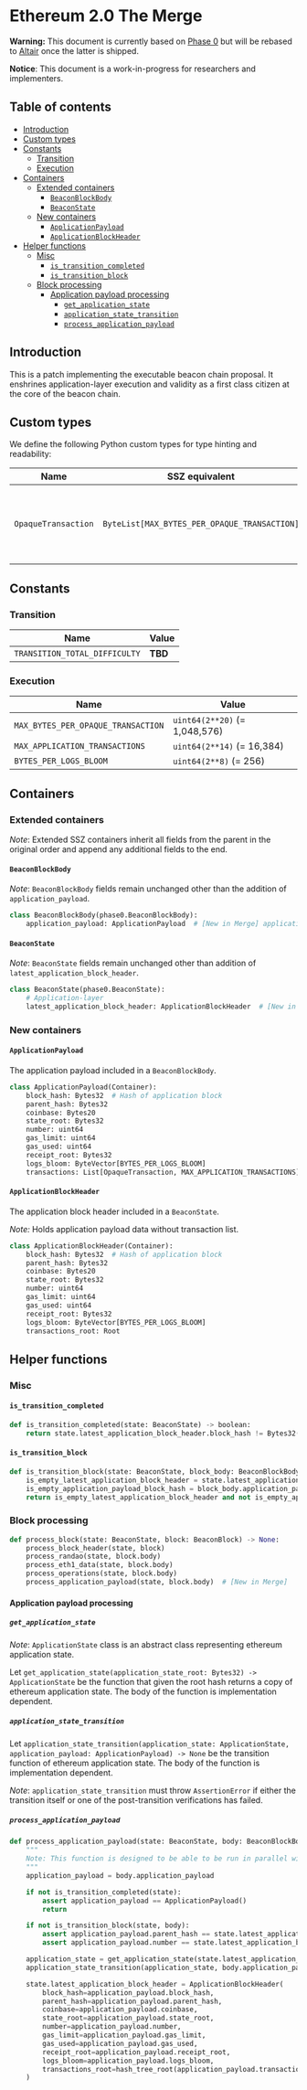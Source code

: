 # Ethereum 2.0 The Merge

**Warning:** This document is currently based on [Phase 0](../phase0/beacon-chain.md) but will be rebased to [Altair](../altair/beacon-chain.md) once the latter is shipped.

**Notice**: This document is a work-in-progress for researchers and implementers.

## Table of contents

<!-- TOC -->
<!-- START doctoc generated TOC please keep comment here to allow auto update -->
<!-- DON'T EDIT THIS SECTION, INSTEAD RE-RUN doctoc TO UPDATE -->

- [Introduction](#introduction)
- [Custom types](#custom-types)
- [Constants](#constants)
  - [Transition](#transition)
  - [Execution](#execution)
- [Containers](#containers)
  - [Extended containers](#extended-containers)
    - [`BeaconBlockBody`](#beaconblockbody)
    - [`BeaconState`](#beaconstate)
  - [New containers](#new-containers)
    - [`ApplicationPayload`](#applicationpayload)
    - [`ApplicationBlockHeader`](#applicationblockheader)
- [Helper functions](#helper-functions)
  - [Misc](#misc)
    - [`is_transition_completed`](#is_transition_completed)
    - [`is_transition_block`](#is_transition_block)
  - [Block processing](#block-processing)
    - [Application payload processing](#application-payload-processing)
      - [`get_application_state`](#get_application_state)
      - [`application_state_transition`](#application_state_transition)
      - [`process_application_payload`](#process_application_payload)

<!-- END doctoc generated TOC please keep comment here to allow auto update -->
<!-- /TOC -->

## Introduction

This is a patch implementing the executable beacon chain proposal. 
It enshrines application-layer execution and validity as a first class citizen at the core of the beacon chain.

## Custom types

We define the following Python custom types for type hinting and readability:

| Name | SSZ equivalent | Description |
| - | - | - |
| `OpaqueTransaction` | `ByteList[MAX_BYTES_PER_OPAQUE_TRANSACTION]` | a byte-list containing a single [typed transaction envelope](https://eips.ethereum.org/EIPS/eip-2718#opaque-byte-array-rather-than-an-rlp-array) structured as `TransactionType \|\| TransactionPayload` |

## Constants

### Transition

| Name | Value |
| - | - |
| `TRANSITION_TOTAL_DIFFICULTY` | **TBD** |

### Execution

| Name | Value |
| - | - |
| `MAX_BYTES_PER_OPAQUE_TRANSACTION` | `uint64(2**20)` (= 1,048,576) |
| `MAX_APPLICATION_TRANSACTIONS` | `uint64(2**14)` (= 16,384) |
| `BYTES_PER_LOGS_BLOOM` | `uint64(2**8)` (= 256) |

## Containers

### Extended containers

*Note*: Extended SSZ containers inherit all fields from the parent in the original
order and append any additional fields to the end.

#### `BeaconBlockBody`

*Note*: `BeaconBlockBody` fields remain unchanged other than the addition of `application_payload`.

```python
class BeaconBlockBody(phase0.BeaconBlockBody):
    application_payload: ApplicationPayload  # [New in Merge] application payload
```

#### `BeaconState`

*Note*: `BeaconState` fields remain unchanged other than addition of `latest_application_block_header`.

```python
class BeaconState(phase0.BeaconState):
    # Application-layer
    latest_application_block_header: ApplicationBlockHeader  # [New in Merge]
```

### New containers

#### `ApplicationPayload`

The application payload included in a `BeaconBlockBody`.

```python
class ApplicationPayload(Container):
    block_hash: Bytes32  # Hash of application block
    parent_hash: Bytes32
    coinbase: Bytes20
    state_root: Bytes32
    number: uint64
    gas_limit: uint64
    gas_used: uint64
    receipt_root: Bytes32
    logs_bloom: ByteVector[BYTES_PER_LOGS_BLOOM]
    transactions: List[OpaqueTransaction, MAX_APPLICATION_TRANSACTIONS]
```

#### `ApplicationBlockHeader`

The application block header included in a `BeaconState`.

*Note:* Holds application payload data without transaction list.

```python
class ApplicationBlockHeader(Container):
    block_hash: Bytes32  # Hash of application block
    parent_hash: Bytes32
    coinbase: Bytes20
    state_root: Bytes32
    number: uint64
    gas_limit: uint64
    gas_used: uint64
    receipt_root: Bytes32
    logs_bloom: ByteVector[BYTES_PER_LOGS_BLOOM]
    transactions_root: Root
```

## Helper functions

### Misc

#### `is_transition_completed`

```python
def is_transition_completed(state: BeaconState) -> boolean:
    return state.latest_application_block_header.block_hash != Bytes32()
```

#### `is_transition_block`

```python
def is_transition_block(state: BeaconState, block_body: BeaconBlockBody) -> boolean:
    is_empty_latest_application_block_header = state.latest_application_block_header.block_hash == Bytes32()
    is_empty_application_payload_block_hash = block_body.application_payload.block_hash == Bytes32()
    return is_empty_latest_application_block_header and not is_empty_application_payload_block_hash
```

### Block processing

```python
def process_block(state: BeaconState, block: BeaconBlock) -> None:
    process_block_header(state, block)
    process_randao(state, block.body)
    process_eth1_data(state, block.body)
    process_operations(state, block.body)
    process_application_payload(state, block.body)  # [New in Merge]
```

#### Application payload processing

##### `get_application_state`

*Note*: `ApplicationState` class is an abstract class representing ethereum application state.

Let `get_application_state(application_state_root: Bytes32) -> ApplicationState`  be the function that given the root hash returns a copy of ethereum application state. 
The body of the function is implementation dependent.

##### `application_state_transition`

Let `application_state_transition(application_state: ApplicationState, application_payload: ApplicationPayload) -> None` be the transition function of ethereum application state. 
The body of the function is implementation dependent.

*Note*: `application_state_transition` must throw `AssertionError` if either the transition itself or one of the post-transition verifications has failed.

##### `process_application_payload`

```python
def process_application_payload(state: BeaconState, body: BeaconBlockBody) -> None:
    """
    Note: This function is designed to be able to be run in parallel with the other `process_block` sub-functions
    """
    application_payload = body.application_payload

    if not is_transition_completed(state):
        assert application_payload == ApplicationPayload()
        return

    if not is_transition_block(state, body):
        assert application_payload.parent_hash == state.latest_application_block_header.block_hash
        assert application_payload.number == state.latest_application_block_header.number + 1

    application_state = get_application_state(state.latest_application_block_header.state_root)
    application_state_transition(application_state, body.application_payload)

    state.latest_application_block_header = ApplicationBlockHeader(
        block_hash=application_payload.block_hash,
        parent_hash=application_payload.parent_hash,
        coinbase=application_payload.coinbase,
        state_root=application_payload.state_root,
        number=application_payload.number,
        gas_limit=application_payload.gas_limit,
        gas_used=application_payload.gas_used,
        receipt_root=application_payload.receipt_root,
        logs_bloom=application_payload.logs_bloom,
        transactions_root=hash_tree_root(application_payload.transactions),
    )
```
